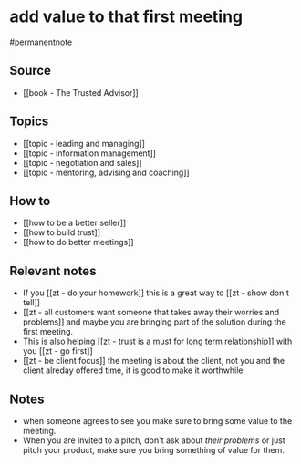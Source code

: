 # add value to that first meeting
#permanentnote

## Source
- [[book - The Trusted Advisor]]

## Topics
- [[topic - leading and managing]]
- [[topic - information management]]
- [[topic - negotiation and sales]]
- [[topic - mentoring, advising and coaching]]

## How to
- [[how to be a better seller]] 
- [[how to build trust]] 
- [[how to do better meetings]] 

## Relevant notes
- If you [[zt - do your homework]] this is a great way to [[zt - show don't tell]]
- [[zt - all customers want someone that takes away their worries and problems]] and maybe you are bringing part of the solution during the first meeting.
- This is also helping [[zt - trust is a must for long term relationship]] with you [[zt - go first]]
- [[zt - be client focus]] the meeting is about the client, not you and the client alreday offered time, it is good to make it worthwhile

## Notes
- when someone agrees to see you make sure to bring some value to the meeting. 
- When you are invited to a pitch, don't ask about *their problems* or just pitch your product, make sure you bring something of value for them.
	